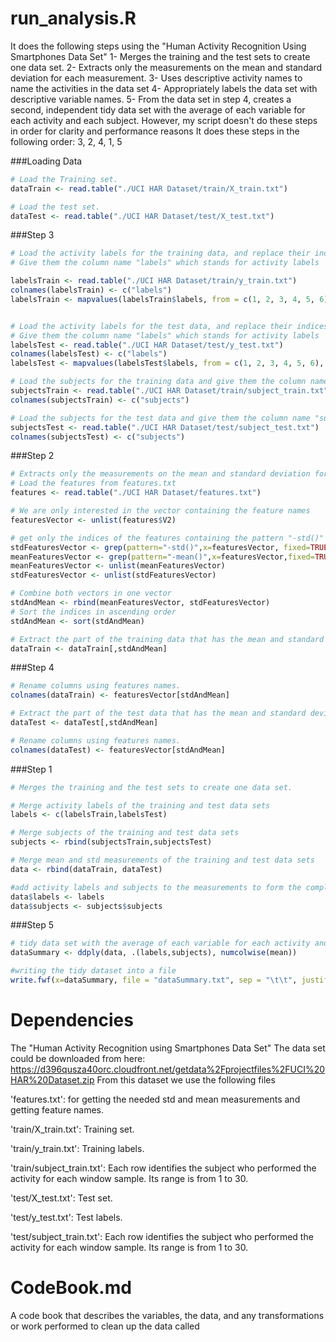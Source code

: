 # run_analysis.R
 It does the following steps using the "Human Activity Recognition Using Smartphones Data Set" 
1- Merges the training and the test sets to create one data set.
2- Extracts only the measurements on the mean and standard deviation for each measurement.
3- Uses descriptive activity names to name the activities in the data set
4- Appropriately labels the data set with descriptive variable names.
5- From the data set in step 4, creates a second, independent tidy data set with the average of each variable for each activity and each subject.
 However, my script doesn't do these steps in order for clarity and performance reasons
 It does these steps in the following order: 3, 2, 4, 1, 5

###Loading Data
		
```r
# Load the Training set.
dataTrain <- read.table("./UCI HAR Dataset/train/X_train.txt")

# Load the test set.
dataTest <- read.table("./UCI HAR Dataset/test/X_test.txt")
```
		
###Step 3
```r
# Load the activity labels for the training data, and replace their indices by the activity name 1 <- WALKING, 2 <- WALKING_UPSTAIRS and so on.
# Give them the column name "labels" which stands for activity labels

labelsTrain <- read.table("./UCI HAR Dataset/train/y_train.txt")
colnames(labelsTrain) <- c("labels")
labelsTrain <- mapvalues(labelsTrain$labels, from = c(1, 2, 3, 4, 5, 6), to = c("WALKING", "WALKING_UPSTAIRS", "WALKING_DOWNSTAIRS", "SITTING","STANDING", "LAYING"))


# Load the activity labels for the test data, and replace their indices by the activity name 1 <- WALKING, 2 <- WALKING_UPSTAIRS and so on.
# Give them the column name "labels" which stands for activity labels
labelsTest <- read.table("./UCI HAR Dataset/test/y_test.txt")
colnames(labelsTest) <- c("labels")
labelsTest <- mapvalues(labelsTest$labels, from = c(1, 2, 3, 4, 5, 6), to = c("WALKING", "WALKING_UPSTAIRS", "WALKING_DOWNSTAIRS", "SITTING","STANDING", "LAYING"))

# Load the subjects for the training data and give them the column name "subjects".
subjectsTrain <- read.table("./UCI HAR Dataset/train/subject_train.txt")
colnames(subjectsTrain) <- c("subjects")

# Load the subjects for the test data and give them the column name "subjects".
subjectsTest <- read.table("./UCI HAR Dataset/test/subject_test.txt")
colnames(subjectsTest) <- c("subjects")

```
		
###Step 2
	
```r
# Extracts only the measurements on the mean and standard deviation for each measurement.
# Load the features from features.txt
features <- read.table("./UCI HAR Dataset/features.txt")

# We are only interested in the vector containing the feature names
featuresVector <- unlist(features$V2)

# get only the indices of the features containing the pattern "-std()" and the pattern "-mean"
stdFeaturesVector <- grep(pattern="-std()",x=featuresVector, fixed=TRUE)
meanFeaturesVector <- grep(pattern="-mean()",x=featuresVector,fixed=TRUE)
meanFeaturesVector <- unlist(meanFeaturesVector)
stdFeaturesVector <- unlist(stdFeaturesVector)

# Combine both vectors in one vector
stdAndMean <- rbind(meanFeaturesVector, stdFeaturesVector)
# Sort the indices in ascending order
stdAndMean <- sort(stdAndMean)

# Extract the part of the training data that has the mean and standard deviation for each measurement.
dataTrain <- dataTrain[,stdAndMean]
```
		
###Step 4
		
```r		
# Rename columns using features names. 
colnames(dataTrain) <- featuresVector[stdAndMean]

# Extract the part of the test data that has the mean and standard deviation for each measurement.
dataTest <- dataTest[,stdAndMean]

# Rename columns using features names.
colnames(dataTest) <- featuresVector[stdAndMean]
```
		
###Step 1
		
```r
# Merges the training and the test sets to create one data set.

# Merge activity labels of the training and test data sets
labels <- c(labelsTrain,labelsTest)

# Merge subjects of the training and test data sets
subjects <- rbind(subjectsTrain,subjectsTest)

# Merge mean and std measurements of the training and test data sets
data <- rbind(dataTrain, dataTest)

#add activity labels and subjects to the measurements to form the complete table
data$labels <- labels
data$subjects <- subjects$subjects
```

###Step 5
		
```r
# tidy data set with the average of each variable for each activity and each subject.
dataSummary <- ddply(data, .(labels,subjects), numcolwise(mean))

#writing the tidy dataset into a file
write.fwf(x=dataSummary, file = "dataSummary.txt", sep = "\t\t", justify="left", rownames=FALSE)
```
	
# Dependencies
 The "Human Activity Recognition using Smartphones Data Set"
 The data set could be downloaded from here: https://d396qusza40orc.cloudfront.net/getdata%2Fprojectfiles%2FUCI%20HAR%20Dataset.zip
 From this dataset we use the following files
 
 'features.txt': for getting the needed std and mean measurements and getting feature names.
 
 'train/X_train.txt': Training set.
 
 'train/y_train.txt': Training labels.
 
 'train/subject_train.txt': Each row identifies the subject who performed the activity for each window sample. Its range is from 1 to 30.
 
 'test/X_test.txt': Test set.
 
 'test/y_test.txt': Test labels.
 
 'test/subject_train.txt': Each row identifies the subject who performed the activity for each window sample. Its range is from 1 to 30.
 
# CodeBook.md
 A code book that describes the variables, the data, and any transformations or work performed to clean up the data called